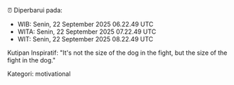 ⏰ Diperbarui pada:
- WIB: Senin, 22 September 2025 06.22.49 UTC
- WITA: Senin, 22 September 2025 07.22.49 UTC
- WIT: Senin, 22 September 2025 08.22.49 UTC

Kutipan Inspiratif:
"It's not the size of the dog in the fight, but the size of the fight in the dog."


Kategori: motivational

